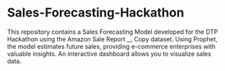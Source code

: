# Sales-Forecasting-Hackathon
This repository contains a Sales Forecasting Model developed for the DTP Hackathon using the Amazon Sale Report __ Copy dataset.   Using Prophet, the model estimates future sales, providing e-commerce enterprises with valuable insights.   An interactive dashboard allows you to visualize sales data.
